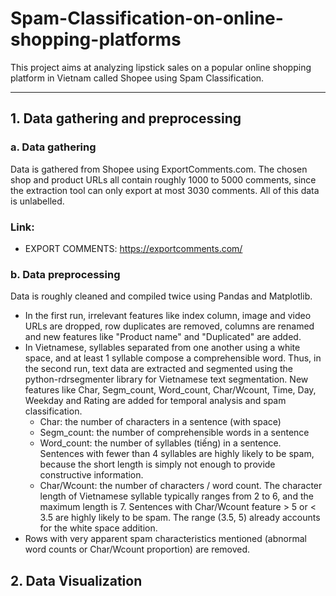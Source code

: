 # Spam-Classification-on-online-shopping-platforms

This project aims at analyzing lipstick sales on a popular online shopping platform in Vietnam called Shopee using Spam Classification.

---

## 1. Data gathering and preprocessing
### a. Data gathering
Data is gathered from Shopee using ExportComments.com. The chosen shop and product URLs all contain roughly 1000 to 5000 comments, since the extraction tool can only export at most 3030 comments. All of this data is unlabelled.
### Link:
- EXPORT COMMENTS:
  https://exportcomments.com/

### b. Data preprocessing
Data is roughly cleaned and compiled twice using Pandas and Matplotlib. 
- In the first run, irrelevant features like index column, image and video URLs are dropped, row duplicates are removed, columns are renamed and new features like "Product name" and "Duplicated" are added.
- In Vietnamese, syllables separated from one another using a white space, and at least 1 syllable compose a comprehensible word. Thus, in the second run, text data are extracted and segmented using the python-rdrsegmenter library for Vietnamese text segmentation. New features like Char, Segm_count, Word_count, Char/Wcount, Time, Day, Weekday and Rating are added for temporal analysis and spam classification.
  + Char: the number of characters in a sentence (with space)
  + Segm_count: the number of comprehensible words in a sentence
  + Word_count: the number of syllables (tiếng) in a sentence. Sentences with fewer than 4 syllables are highly likely to be spam, because the short length is simply not enough to provide constructive information.
  + Char/Wcount: the number of characters / word count. The character length of Vietnamese syllable typically ranges from 2 to 6, and the maximum length is 7. Sentences with Char/Wcount feature > 5 or < 3.5 are highly likely to be spam. The range (3.5, 5) already accounts for the white space addition.
- Rows with very apparent spam characteristics mentioned (abnormal word counts or Char/Wcount proportion) are removed.

## 2. Data Visualization
